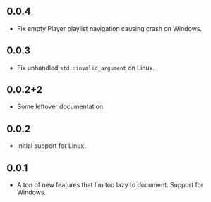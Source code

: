 ## 0.0.4

- Fix empty Player playlist navigation causing crash on Windows.

## 0.0.3

- Fix unhandled `std::invalid_argument` on Linux.

## 0.0.2+2

- Some leftover documentation.

## 0.0.2

- Initial support for Linux.

## 0.0.1

- A ton of new features that I'm too lazy to document. Support for Windows.
